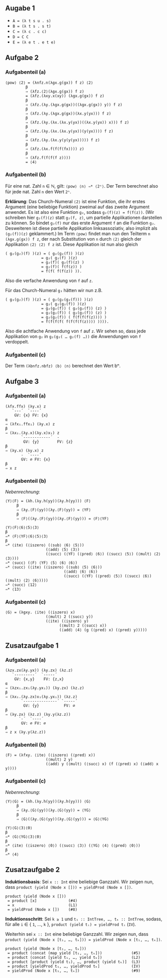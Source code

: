 ## Augabe 1

* `A = (λ t s u . s)`
* `B = (λ t s . s t)`
* `C = (λ c . c c)`
* `D = C C`
* `E = (λ e t . e t e)`

## Aufgabe 2
### Aufgabenteil (a)

```
⟨pow⟩ ⟨2⟩ = (λnfz.n(λgx.g(gx)) f z) ⟨2⟩
         β
         ⇒ (λfz.⟨2⟩(λgx.g(gx)) f z)
         = (λfz.(λxy.x(xy)) (λgx.g(gx)) f z)
         β
         ⇒ (λfz.(λy.(λgx.g(gx))((λgx.g(gx)) y)) f z)
         β
         ⇒ (λfz.(λy.(λgx.g(gx))(λx.y(yx))) f z)
         β
         ⇒ (λfz.(λy.(λx.(λx.y(yx))((λx.y(yx)) x))) f z)
         β
         ⇒ (λfz.(λy.(λx.(λx.y(yx))(y(yx)))) f z)
         β
         ⇒ (λfz.(λy.(λx.y(y(y(yx))))) f z)
         β
         ⇒ (λfz.(λx.f(f(f(fx)))) z)
         β
         ⇒ (λfz.f(f(f(f z))))
         = ⟨4⟩
```

### Aufgabenteil (b)

Für eine nat. Zahl `n` ∈ ℕ, gilt: `⟨pow⟩ ⟨n⟩ ⇒* ⟨2ⁿ⟩`.
Der Term berechnet also für jede nat. Zahl `n` den Wert `2ⁿ`.

__Erklärung__:
Das Church-Numeral `⟨2⟩` ist eine Funktion, die ihr erstes Argument (eine beliebige Funktion) zweimal auf das zweite Argument anwendet.
Es ist also eine Funktion `g₂`, sodass `g₂(f)(z) = f(f(z))`.
(Wir schreiben hier `g₂(f)(z)` statt `g₂(f, z)`, um partielle Applikationen darstellen zu können.
 So bindet `g₂(f)` nur das erste Argument `f` an die Funktion `g₂`.
 Desweiteren ist diese partielle Applikation linksassoziativ, also implizit als `(g₂(f))(z)` geklammert.)
Im Term `⟨pow⟩` findet man nun den Teilterm `n (λgx.g(gx)) f z`, der nach Substitution von `n` durch `⟨2⟩` gleich der Applikation `⟨2⟩ ⟨2⟩ f z` ist.
Diese Applikation ist nun also gleich
```
( g₂(g₂)(f) )(z) = ( g₂(g₂(f)) )(z)
                = g₂( g₂(f) )(z)
                = g₂(f)( g₂(f)(z) )
                = g₂(f)( f(f(z)) )
                = f(f( f(f(z)) )).
```
Also die verfache Anwendung von `f` auf `z`.

Für das Church-Numeral `g₃` hätten wir nun z.B.
```
( g₃(g₂)(f) )(z) = ( g₂(g₂(g₂(f))) )(z)
                = g₂( g₂(g₂(f)) )(z)
                = g₂(g₂(f)) ( g₂(g₂(f)) (z) )
                = g₂(g₂(f)) ( g₂(g₂(f)) (z) )
                = g₂(g₂(f)) ( f(f(f(f(z)))) )
                = f(f(f(f( f(f(f(f(z)))) )))).
```
Also die achtfache Anwendung von `f` auf `z`.
Wir sehen so, dass jede Applikation von `g₂` in `g₂(g₂( … g₂(f) …))` die Anwendungen von `f` verdoppelt.

### Aufgabenteil (c)

Der Term `(λbnfz.nbfz) ⟨b⟩ ⟨n⟩` berechnet den Wert bⁿ.

## Aufgabe 3
### Aufgabenteil (a)
```
(λfx.ffx) (λy.x) z
   `---´  `----´
    GV: {x} FV: {x}
α
⇒ (λfx₁.ffx₁) (λy.x) z
β
⇒ (λx₁.(λy.x)(λy.x)x₁) z
       `------------´  -
        GV: {y}        FV: {z}
β
⇒ (λy.x) (λy.x) z
       -  `----´
       GV: ∅ FV: {x}
β
⇒ x z
```

### Aufgabenteil (b)
*Nebenrechnung*:
```
⟨Y⟩⟨F⟩ = (λh.(λy.h(yy))(λy.h(yy))) ⟨F⟩
     β
     ⇒ (λy.⟨F⟩(yy))(λy.⟨F⟩(yy)) = ⟨YF⟩
     β
     ⇒ ⟨F⟩((λy.⟨F⟩(yy))(λy.⟨F⟩(yy))) = ⟨F⟩⟨YF⟩
```

```
⟨Y⟩⟨F⟩⟨6⟩⟨5⟩⟨3⟩
β
⇒* ⟨F⟩⟨YF⟩⟨6⟩⟨5⟩⟨3⟩
β
⇒* ⟨ite⟩ (⟨iszero⟩ (⟨sub⟩ ⟨6⟩ ⟨5⟩))
                  (⟨add⟩ ⟨5⟩ ⟨3⟩)
                  (⟨succ⟩ (⟨YF⟩ (⟨pred⟩ ⟨6⟩) (⟨succ⟩ ⟨5⟩) (⟨mult⟩ ⟨2⟩ ⟨3⟩)))
⇒* ⟨succ⟩ (⟨F⟩ ⟨YF⟩ ⟨5⟩ ⟨6⟩ ⟨6⟩)
⇒* ⟨succ⟩ (⟨ite⟩ (⟨iszero⟩ (⟨sub⟩ ⟨5⟩ ⟨6⟩))
                          (⟨add⟩ ⟨6⟩ ⟨6⟩)
                          (⟨succ⟩ (⟨YF⟩ (⟨pred⟩ ⟨5⟩) (⟨succ⟩ ⟨6⟩) (⟨mult⟩ ⟨2⟩ ⟨6⟩))))
⇒* ⟨succ⟩ ⟨12⟩
⇒* ⟨13⟩
```

### Aufgabenteil (c)
```
⟨G⟩ = (λgxy. ⟨ite⟩ (⟨iszero⟩ x)
                  (⟨mult⟩ 2 (⟨succ⟩ y))
                  (⟨ite⟩ (⟨iszero⟩ y)
                        (⟨mult⟩ 2 (⟨succ⟩ x))
                        (⟨add⟩ ⟨4⟩ (g (⟨pred⟩ x) (⟨pred⟩ y)))))
```

## Zusatzaufgabe 1
### Aufgabenteil (a)

```
(λzx.zx(λy.yx)) (λy.zx) (λz.z)
   `---------´  `-----´
    GV: {x,y}    FV: {z,x}
α
⇒ (λzx₁.zx₁(λy.yx₁)) (λy.zx) (λz.z)
β
⇒ (λx₁.(λy.zx)x₁(λy.yx₁)) (λz.z)
       `---------------´ `-----´
        GV: {y}           FV: ∅
β
⇒ (λy.zx) (λz.z) (λy.y(λz.z))
      `-´  `----´
       GV: ∅ FV: ∅
β
⇒ z x (λy.y(λz.z))
```

### Aufgabenteil (b)
```
⟨F⟩ = (λfxy. ⟨ite⟩ (⟨iszero⟩ (⟨pred⟩ x))
                  (⟨mult⟩ 2 y)
                  (⟨add⟩ y (⟨mult⟩ (⟨succ⟩ x) (f (⟨pred⟩ x) (⟨add⟩ x y))))
```

### Aufgabenteil (c)
*Nebenrechnung*:
```
⟨Y⟩⟨G⟩ = (λh.(λy.h(yy))(λy.h(yy))) ⟨G⟩
     β
     ⇒ (λy.⟨G⟩(yy))(λy.⟨G⟩(yy)) = ⟨YG⟩
     β
     ⇒ ⟨G⟩((λy.⟨G⟩(yy))(λy.⟨G⟩(yy))) = ⟨G⟩⟨YG⟩
```

```
⟨Y⟩⟨G⟩⟨3⟩⟨0⟩
β
⇒* ⟨G⟩⟨YG⟩⟨3⟩⟨0⟩
β
⇒* ⟨ite⟩ (⟨iszero⟩ ⟨0⟩) (⟨succ⟩ ⟨3⟩) (⟨YG⟩ ⟨4⟩ (⟨pred⟩ ⟨0⟩))
β
⇒* ⟨4⟩
```

## Zusatzaufgabe 2
__Induktionsbasis__:
Sei `x :: Int` eine beliebige Ganzzahl.
Wir zeigen nun, dass `product (yield (Node x [])) = yieldProd (Node x [])`.
```
product (yield (Node x []))
 = product [x]              (#4)
 = x                        (L1)
 = yieldProd (Node x [])    (#8)
```

__Induktionsschritt__:
Sei `k ≥ 1` und `t₁ :: IntTree, …, tₖ :: IntTree`, sodass, für alle `i` ∈ { `1`, …, `k` },
``` product (yield tᵢ) = yieldProd tᵢ ``` (`IV`).

Weiterhin sei `x :: Int` eine beliebige Ganzzahl.
Wir zeigen nun, dass `product (yield (Node x [t₁, …, tₖ])) = yieldProd (Node x [t₁, …, tₖ])`.
```
product (yield (Node x [t₁, …, tₖ]))
 = product (concat (map yield [t₁, …, tₖ]))             (#5)
 = product (concat [yield t₁, …, yield tₖ])             (L2)
 = product [product (yield t₁), …, product (yield tₖ)]  (L3)
 = product [yieldProd t₁, …, yieldProd tₖ]              (IV)
 = yieldProd (Node x [t₁, …, tₖ])                       (#9)
```
